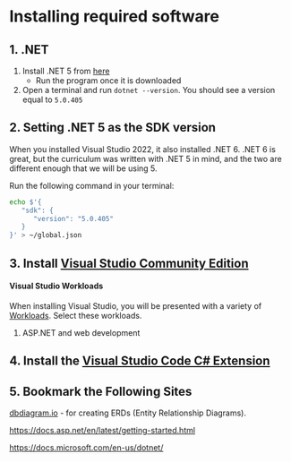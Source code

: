 
# Installing required software

<!-- ## 1. Install .NET Core

1. Visit the [.NET Tutorial](https://dotnet.microsoft.com/learn/dotnet/hello-world-tutorial/intro) site, click on your OS and follow the steps to install .NET Core.
1. In your terminal go to your `workspace` directory and do steps 2 and 3 in the tutorial to verify everything works. -->

## 1. .NET

1. Install .NET 5 from [here](https://dotnet.microsoft.com/en-us/download/dotnet/thank-you/sdk-5.0.405-windows-x64-installer)
   * Run the program once it is downloaded
1. Open a terminal and run `dotnet --version`. You should see a version equal to `5.0.405`

## 2. Setting .NET 5 as the SDK version 

When you installed Visual Studio 2022, it also installed .NET 6. .NET 6 is great, but the curriculum was written with .NET 5 in mind, and the two are different enough that we will be using 5.

Run the following command in your terminal:

```sh
echo $'{
   "sdk": {
      "version": "5.0.405"
   }
}' > ~/global.json
```


## 3. Install [Visual Studio Community Edition](https://visualstudio.microsoft.com/vs/community/)

#### Visual Studio Workloads

When installing Visual Studio, you will be presented with a variety of [Workloads](https://visualstudio.microsoft.com/vs/support/selecting-workloads-visual-studio-2017/). Select these workloads.

1. ASP.NET and web development

## 4. Install the [Visual Studio Code C# Extension](https://code.visualstudio.com/Docs/languages/csharp)

## 5. Bookmark the Following Sites

 [dbdiagram.io](http://dbdiagram.io) - for creating ERDs (Entity Relationship Diagrams).

https://docs.asp.net/en/latest/getting-started.html

https://docs.microsoft.com/en-us/dotnet/
